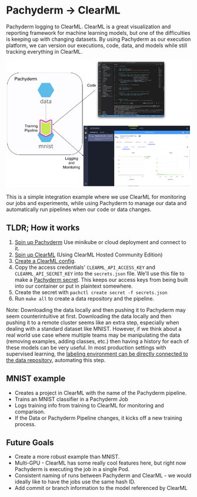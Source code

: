 # Pachyderm -> ClearML
Pachyderm logging to ClearML. ClearML is a great visualization and reporting framework for machine learning models, but one of the difficulties is keeping up with changing datasets. By using Pachyderm as our execution platform, we can version our executions, code, data, and models while still tracking everything in ClearML. 

<p align="center">
  <img width="700" src="images/diagram.jpg">
</p>

This is a simple integration example where we use ClearML for monitoring our jobs and experiments, while using Pachyderm to manage our data and automatically run pipelines when our code or data changes.

## TLDR; How it works

1. [Spin up Pachyderm](https://docs.pachyderm.com/latest/getting_started/local_installation/) Use minikube or cloud deployment and connect to it.
2. [Spin up ClearML](https://app.community.clear.ml) (Using ClearML Hosted Community Edition)
3. [Create a ClearML config](https://allegro.ai/clearml/docs/docs/deploying_clearml/clearml_config_for_clearml_server.html#configuring-clearml-for-your-clearml-server).
4. Copy the access credentials' `CLEARML_API_ACCESS_KEY` and `CLEARML_API_SECRET_KEY` into the `secrets.json` file. We'll use this file to make a [Pachyderm secret](https://docs.pachyderm.com/latest/reference/pachctl/pachctl_create_secret/). This keeps our access keys from being built into our container or put in plaintext somewhere.
5. Create the secret with `pachctl create secret -f secrets.json`
6. Run `make all` to create a data repository and the pipeline. 

Note: Downloading the data locally and then pushing it to Pachyderm may seem counterintuitive at first. Downloading the data locally and then pushing it to a remote cluster seems like an extra step, especially when dealing with a standard dataset like MNIST. However, if we think about a real world use case where multiple teams may be manipulating the data (removing examples, adding classes, etc.) then having a history for each of these models can be very useful. In most production settings with supervised learning, the [labeling environment can be directly connected to the data repository](https://towardsdatascience.com/versioning-and-labeling-better-together-2dd7d4fe8bd9), automating this step.

## MNIST example

- Creates a project in ClearML with the name of the Pachyderm pipeline. 
- Trains an MNIST classifier in a Pachyderm Job
- Logs training info from training to ClearML for monitoring and comparison.
- If the Data or Pachyderm Pipeline changes, it kicks off a new training process.


## Future Goals

- Create a more robust example than MNIST.
- Multi-GPU - ClearML has some really cool features here, but right now Pachyderm is executing the job in a single Pod. 
- Consistent naming of runs between Pachyderm and ClearML - we would ideally like to have the jobs use the same hash ID. 
- Add commit or branch information to the model referenced by ClearML
